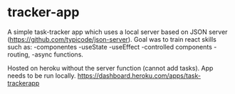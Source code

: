 # tracker-app

A simple task-tracker app which uses a local server based on JSON server (https://github.com/typicode/json-server). 
Goal was to train react skills such as: 
-componentes 
-useState
-useEffect
-controlled components
-routing,
-async functions. 

Hosted on heroku without the server function (cannot add tasks). App needs to be run locally. 
https://dashboard.heroku.com/apps/task-trackerapp

